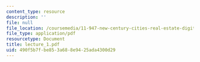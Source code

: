 ```yaml
---
content_type: resource
description: ''
file: null
file_location: /coursemedia/11-947-new-century-cities-real-estate-digital-technology-and-design-fall-2004/490f5b7fbe853a688e9425ada4300d29_lecture_1.pdf
file_type: application/pdf
resourcetype: Document
title: lecture_1.pdf
uid: 490f5b7f-be85-3a68-8e94-25ada4300d29
---
```


